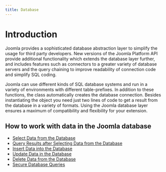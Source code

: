 ```yaml
---
title: Database
---
```


# Introduction

Joomla provides a sophisticated database abstraction layer to simplify the usage for third party developers. New versions of the Joomla Platform API provide additional functionality which extends the database layer further, and includes features such as connectors to a greater variety of database servers and the query chaining to improve readability of connection code and simplify SQL coding.

Joomla can use different kinds of SQL database systems and run in a variety of environments with different table-prefixes. In addition to these functions, the class automatically creates the database connection. Besides instantiating the object you need just two lines of code to get a result from the database in a variety of formats. Using the Joomla database layer ensures a maximum of compatibility and flexibility for your extension.

## How to work with data in the Joomla database
- [Select Data from the Database](select-data.md)
- [Query Results after Selecting Data from the Database](query-results.md)
- [Insert Data into the Database](insert-data.md)
- [Update Data in the Database](update-data.md)
- [Delete Data from the Database](delete-data.md)
- [Secure Database Queries](../../security/secure-db-queries.md)